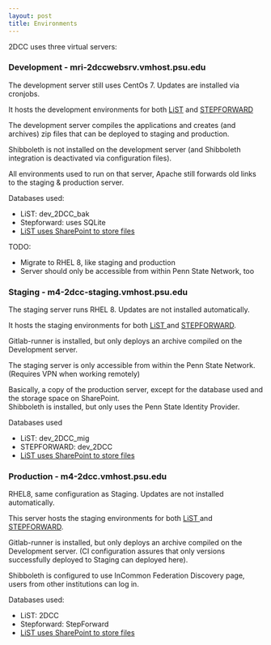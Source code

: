 ```yaml
---
layout: post
title: Environments
---
```


2DCC uses three virtual servers:

### Development - mri-2dccwebsrv.vmhost.psu.edu

The development server still uses CentOs 7. Updates are installed via cronjobs.

It hosts the development environments for both [LiST](https://mri-2dccwebsrv.vmhost.psu.edu/data-dev) and [STEPFORWARD](https://mri-2dccwebsrv.vmhost.psu.edu/stepforward-dev)

The development server compiles the applications and creates (and archives) zip files that can be deployed to staging and production.

Shibboleth is not installed on the development server (and Shibboleth integration is deactivated via configuration files).

All environments used to run on that server, Apache still forwards old links to the staging & production server.

Databases used: 

* LiST: dev_2DCC_bak
* Stepforward: uses SQLite 
* [LiST uses SharePoint to store files](/Environments/SharePointSites#development-environment)

TODO:

* Migrate to RHEL 8, like staging and production
* Server should only be accessible from within Penn State Network, too

### Staging - m4-2dcc-staging.vmhost.psu.edu

The staging server runs RHEL 8.  Updates are not installed automatically.

It hosts the staging environments for both [LiST ](https://m4-2dcc-testing.vmhost.psu.edu/list)and [STEPFORWARD](https://m4-2dcc-testing.vmhost.psu.edu/stepforward).

Gitlab-runner is installed, but only deploys an archive compiled on the Development server.

The staging server is only accessible from within the Penn State Network. (Requires VPN when working remotely)

Basically, a copy of the production server, except for the database used and the storage space on SharePoint.\
Shibboleth is installed, but only uses the Penn State Identity Provider.

Databases used

* LiST: dev_2DCC_mig
* STEPFORWARD: dev_2DCC
* [LiST uses SharePoint to store files](/2DCC/LiST/-/wikis/Environments/SharePointSites#staging-environment)

### Production - m4-2dcc.vmhost.psu.edu

RHEL8, same configuration as Staging. Updates are not installed automatically.

This server hosts the staging environments for both [LiST ](https://m4-2dcc.vmhost.psu.edu/list)and [STEPFORWARD](https://m4-2dcc.vmhost.psu.edu/stepforward).

Gitlab-runner is installed, but only deploys an archive compiled on the Development server. (CI configuration assures that only versions successfully deployed to Staging can deployed here).

Shibboleth is configured to use InCommon Federation Discovery page, users from other institutions can log in.

Databases used:

* LiST: 2DCC
* Stepforward: StepForward
* [LiST uses SharePoint to store files](/2DCC/LiST/-/wikis/Environments/SharePointSites#production-environment)





